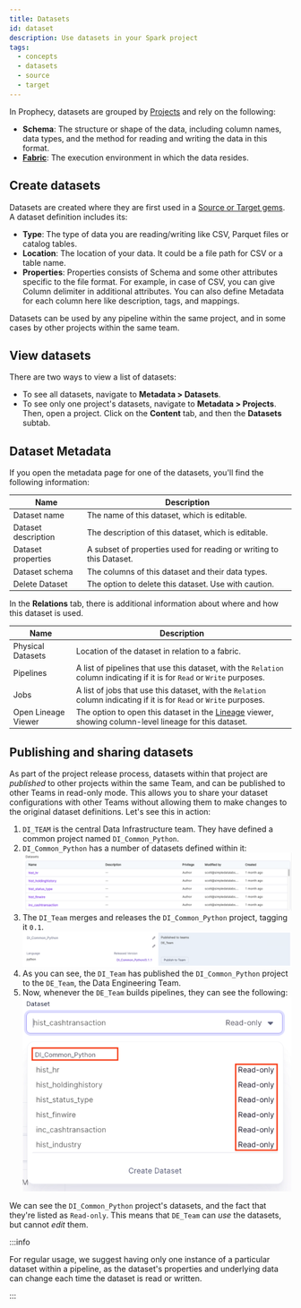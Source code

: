 ```yaml
---
title: Datasets
id: dataset
description: Use datasets in your Spark project
tags:
  - concepts
  - datasets
  - source
  - target
---
```


In Prophecy, datasets are grouped by [Projects](docs/getting-started/concepts/project.md) and rely on the following:

- **Schema**: The structure or shape of the data, including column names, data types, and the method for reading and writing the data in this format.
- **[Fabric](docs/getting-started/concepts/fabrics.md)**: The execution environment in which the data resides.

## Create datasets

Datasets are created where they are first used in a [Source or Target gems](docs/Spark/gems/source-target/source-target.md). A dataset definition includes its:

- **Type**: The type of data you are reading/writing like CSV, Parquet files or catalog tables.
- **Location**: The location of your data. It could be a file path for CSV or a table name.
- **Properties**: Properties consists of Schema and some other attributes specific to the file format. For example, in case of CSV, you can give Column delimiter in additional attributes. You can also define Metadata for each column here like description, tags, and mappings.

Datasets can be used by any pipeline within the same project, and in some cases by other projects within the same team.

## View datasets

There are two ways to view a list of datasets:

- To see all datasets, navigate to **Metadata > Datasets**.
- To see only one project's datasets, navigate to **Metadata > Projects**. Then, open a project. Click on the **Content** tab, and then the **Datasets** subtab.

## Dataset Metadata

If you open the metadata page for one of the datasets, you'll find the following information:

| Name                | Description                                                         |
| ------------------- | ------------------------------------------------------------------- |
| Dataset name        | The name of this dataset, which is editable.                        |
| Dataset description | The description of this dataset, which is editable.                 |
| Dataset properties  | A subset of properties used for reading or writing to this Dataset. |
| Dataset schema      | The columns of this dataset and their data types.                   |
| Delete Dataset      | The option to delete this dataset. Use with caution.                |

In the **Relations** tab, there is additional information about where and how this dataset is used.

| Name                | Description                                                                                                                      |
| ------------------- | -------------------------------------------------------------------------------------------------------------------------------- |
| Physical Datasets   | Location of the dataset in relation to a fabric.                                                                                 |
| Pipelines           | A list of pipelines that use this dataset, with the `Relation` column indicating if it is for `Read` or `Write` purposes.        |
| Jobs                | A list of jobs that use this dataset, with the `Relation` column indicating if it is for `Read` or `Write` purposes.             |
| Open Lineage Viewer | The option to open this dataset in the [Lineage](docs/lineage/lineage.md) viewer, showing column-level lineage for this dataset. |

## Publishing and sharing datasets

As part of the project release process, datasets within that project are _published_ to other projects within the same Team, and can be published to other Teams in read-only mode. This allows you to share your dataset configurations with other Teams without allowing them to make changes to the original dataset definitions. Let's see this in action:

1. `DI_TEAM` is the central Data Infrastructure team. They have defined a common project named `DI_Common_Python`.
2. `DI_Common_Python` has a number of datasets defined within it:
   ![DI Common Datasets](img/dataset/pub2.png)
3. The `DI_Team` merges and releases the `DI_Common_Python` project, tagging it `0.1`.
   ![DI Common Release](img/dataset/pub3.png)
4. As you can see, the `DI_Team` has published the `DI_Common_Python` project to the `DE_Team`, the Data Engineering Team.
5. Now, whenever the `DE_Team` builds pipelines, they can see the following:
   ![Common Datasets](./img/dataset/pub4.png)

We can see the `DI_Common_Python` project's datasets, and the fact that they're listed as `Read-only`. This means that `DE_Team` can _use_ the datasets, but cannot _edit_ them.

:::info

For regular usage, we suggest having only one instance of a particular dataset within a pipeline, as the dataset's properties and underlying data can change each time the dataset is read or written.

:::
